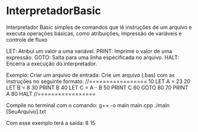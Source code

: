# InterpretadorBasic
 Interpretador Basic simples de comandos que lê instruções de um arquivo e executa operações básicas, como atribuições, impressão de variáveis e controle de fluxo
 
 LET: Atribui um valor a uma variável.
 PRINT: Imprime o valor de uma expressão.
 GOTO: Salta para uma linha especificada no arquivo.
 HALT: Encerra a execução do interpretador.


 Exemplo:
 Criar um arquivo de entrada: Crie um arquivo (.bas) com as instruções no seguinte formato:
 //=================
 10 LET A = 23
 20 LET B = 8
 30 PRINT B
 40 LET C = A - B
 50 PRINT C
 60 GOTO 80
 70 PRINT A
 80 HALT
 //=================

 Compile no terminal com o comando:
 g++ -o main main.cpp
 ./main [SeuArquivo].txt

 Com esse exemplo terá a saída:
 8
 15


